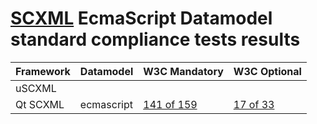 # [SCXML](../../README.md) EcmaScript Datamodel standard compliance tests results

| Framework | Datamodel | W3C Mandatory | W3C Optional |
|---|---|---|---|
| uSCXML | | | |
| Qt SCXML | ecmascript | [141 of 159](W3C/Mandatory/Auto/report__QtScxml_5_15_0___msvc2015_64bit__Win7_1.md) | [17 of 33](W3C/Optional/Auto/report__QtScxml_5_15_0___msvc2015_64bit__Win7_1.md) |
